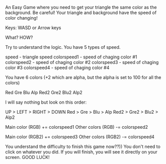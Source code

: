 An Easy Game where you need to get your triangle the same color as the background.
Be careful! Your triangle and background have the speed of color  changing!

Keys: WASD or Arrow keys

What? HOW?

Try to understand the logic.
You have 5 types of speed.

speed - triangle speed
colorspeed1 - speed of chaging color #1
colorspeed2 - speed of chaging color #2
colorspeed3 - speed of chaging color #3
colorspeed4 - speed of chaging color #4

You have 6 colors  (+2 which are alpha, but the alpha is set to 100 for all the colors)

Red  Gre  Blu  Alp
Red2 Gre2 Blu2 Alp2

I will say nothing but look on this order:

UP   > LEFT   > RIGHT   > DOWN
Red  > Gre    > Blu     > Alp
Red2 > Gre2   > Blu2    > Alp2

Main color (RGB) += colorspeed1
Other colors (RGB) -= colorspeed2

Main color (RGB2) += colorspeed3
Other colors (RGB2) -= colorspeed4


You understand the difficulty to finish this game now??))
You don't need to click on  whatever you did. If you will finish, you will see it directly on your screen.
GOOD LUCK!

